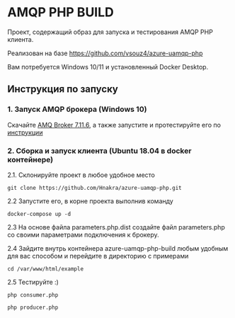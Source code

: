 # AMQP PHP BUILD

Проект, содержащий образ для запуска и тестирования AMQP PHP клиента.

Реализован на базе https://github.com/vsouz4/azure-uamqp-php

Вам потребуется Windows 10/11 и установленный Docker Desktop.

## Инструкция по запуску
### 1. Запуск AMQP брокера (Windows 10)
Скачайте [AMQ Broker 7.11.6](https://access.redhat.com/jbossnetwork/restricted/listSoftware.html?product=jboss.amq.broker), а также запустите и протестируйте его по [инструкции](https://access.redhat.com/documentation/ru-ru/red_hat_amq_broker/7.11/html-single/getting_started_with_amq_broker/index)

### 2. Сборка и запуск клиента (Ubuntu 18.04 в docker контейнере)

2.1. Склонируйте проект в любое удобное место
```
git clone https://github.com/Hnakra/azure-uamqp-php.git
```
2.2 Запустите его, в корне проекта выполнив команду
```
docker-compose up -d
```
2.3 На основе файла parameters.php.dist создайте файл parameters.php со своими параметрами подключения к брокеру.

2.4 Зайдите внутрь контейнера azure-uamqp-php-build любым удобным для вас способом и перейдите в директорию с примерами
```
cd /var/www/html/example
```
2.5 Тестируйте :)
```
php consumer.php
```
```
php producer.php
```